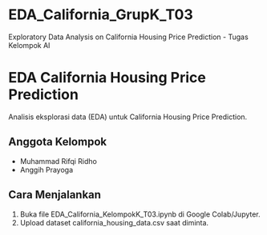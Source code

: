 # EDA_California_GrupK_T03
 Exploratory Data Analysis on California Housing Price Prediction - Tugas Kelompok AI
# EDA California Housing Price Prediction  
Analisis eksplorasi data (EDA) untuk California Housing Price Prediction.  

## Anggota Kelompok  

- Muhammad Rifqi Ridho
- Anggih Prayoga

## Cara Menjalankan  
1. Buka file EDA_California_KelompokK_T03.ipynb di Google Colab/Jupyter.  
2. Upload dataset california_housing_data.csv saat diminta.

